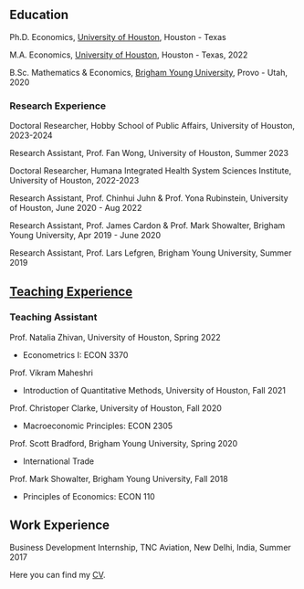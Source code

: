 Education
------

Ph.D. Economics, [University of Houston](https://www.uh.edu/class/economics/), Houston - Texas

M.A. Economics, [University of Houston](https://www.uh.edu/class/economics/), Houston - Texas, 2022

B.Sc. Mathematics & Economics, [Brigham Young University](https://www.byu.edu/), Provo - Utah, 2020

### Research Experience

Doctoral Researcher, Hobby School of Public Affairs, University of Houston, 2023-2024

Research Assistant, Prof. Fan Wong, University of Houston, Summer 2023

Doctoral Researcher, Humana Integrated Health System Sciences Institute, University of Houston, 2022-2023

Research Assistant, Prof. Chinhui Juhn & Prof. Yona Rubinstein, University of Houston, June 2020 - Aug 2022

Research Assistant, Prof. James Cardon & Prof. Mark Showalter, Brigham Young University, Apr 2019 - June 2020

Research Assistant, Prof. Lars Lefgren, Brigham Young University, Summer 2019


[Teaching Experience](https://jordanholbrook.github.io/teaching/) 
------

 
### Teaching Assistant 

Prof. Natalia Zhivan, University of Houston, Spring 2022
* Econometrics I: ECON 3370 

Prof. Vikram Maheshri
* Introduction of Quantitative Methods, University of Houston, Fall 2021

Prof. Christoper Clarke, University of Houston, Fall 2020
* Macroeconomic Principles: ECON 2305

Prof. Scott Bradford, Brigham Young University, Spring 2020
* International Trade

Prof. Mark Showalter, Brigham Young University, Fall 2018
* Principles of Economics: ECON 110

Work Experience 
------

Business Development Internship, TNC Aviation, New Delhi, India, Summer 2017

Here you can find my <a href="/files/add_file.pdf">CV</a>.
